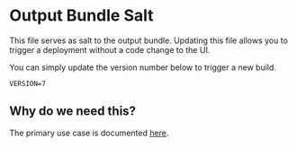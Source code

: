 # Output Bundle Salt

This file serves as salt to the output bundle. Updating this file allows you to
trigger a deployment without a code change to the UI.

You can simply update the version number below to trigger a new build.

```
VERSION=7
```

## Why do we need this?
The primary use case is documented [here](./docs/guides/run_updated_e2e_tests_in_luci_ui_promoter.md).
